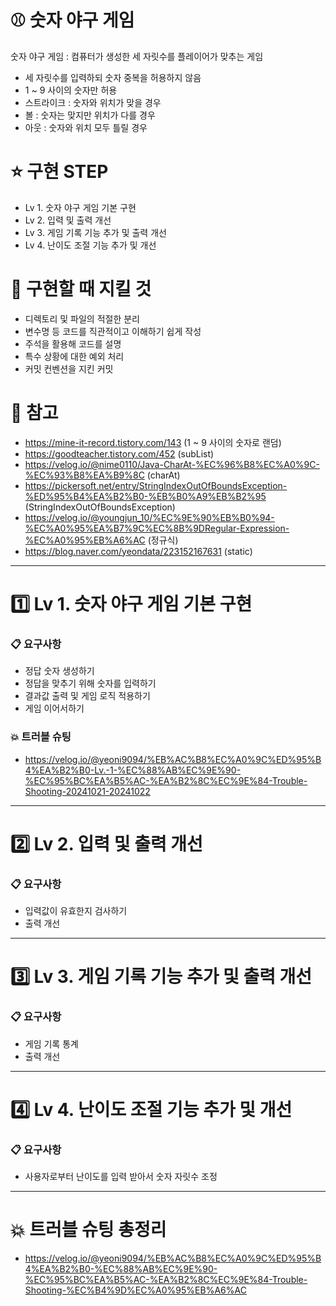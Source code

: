 # ⚾ 숫자 야구 게임
숫자 야구 게임 : 컴퓨터가 생성한 세 자릿수를 플레이어가 맞추는 게임

- 세 자릿수를 입력하되 숫자 중복을 허용하지 않음
- 1 ~ 9 사이의 숫자만 허용
- 스트라이크 : 숫자와 위치가 맞을 경우
- 볼 : 숫자는 맞지만 위치가 다를 경우
- 아웃 : 숫자와 위치 모두 틀릴 경우

# ⭐ 구현 STEP
- Lv 1. 숫자 야구 게임 기본 구현
- Lv 2. 입력 및 출력 개선
- Lv 3. 게임 기록 기능 추가 및 출력 개선
- Lv 4. 난이도 조절 기능 추가 및 개선

# 📌 구현할 때 지킬 것
- 디렉토리 및 파일의 적절한 분리
- 변수명 등 코드를 직관적이고 이해하기 쉽게 작성
- 주석을 활용해 코드를 설명
- 특수 상황에 대한 예외 처리
- 커밋 컨벤션을 지킨 커밋

# 📝 참고
- https://mine-it-record.tistory.com/143 (1 ~ 9 사이의 숫자로 랜덤)
- https://goodteacher.tistory.com/452 (subList)
- https://velog.io/@nime0110/Java-CharAt-%EC%96%B8%EC%A0%9C-%EC%93%B8%EA%B9%8C (charAt)
- https://pickersoft.net/entry/StringIndexOutOfBoundsException-%ED%95%B4%EA%B2%B0-%EB%B0%A9%EB%B2%95 (StringIndexOutOfBoundsException)
- https://velog.io/@youngjun_10/%EC%9E%90%EB%B0%94-%EC%A0%95%EA%B7%9C%EC%8B%9DRegular-Expression-%EC%A0%95%EB%A6%AC (정규식)
- https://blog.naver.com/yeondata/223152167631 (static)
---------

# 1️⃣ Lv 1. 숫자 야구 게임 기본 구현

### 📋 요구사항
- 정답 숫자 생성하기
- 정답을 맞추기 위해 숫자를 입력하기
- 결과값 출력 및 게임 로직 적용하기
- 게임 이어서하기

### 💥 트러블 슈팅
- https://velog.io/@yeoni9094/%EB%AC%B8%EC%A0%9C%ED%95%B4%EA%B2%B0-Lv.-1-%EC%88%AB%EC%9E%90-%EC%95%BC%EA%B5%AC-%EA%B2%8C%EC%9E%84-Trouble-Shooting-20241021-20241022
-----------

# 2️⃣ Lv 2. 입력 및 출력 개선

### 📋 요구사항
- 입력값이 유효한지 검사하기
- 출력 개선
-----------

# 3️⃣ Lv 3. 게임 기록 기능 추가 및 출력 개선

### 📋 요구사항
- 게임 기록 통계
- 출력 개선
----------

# 4️⃣ Lv 4. 난이도 조절 기능 추가 및 개선

### 📋 요구사항
- 사용자로부터 난이도를 입력 받아서 숫자 자릿수 조정
---------

# 💥 트러블 슈팅 총정리
- https://velog.io/@yeoni9094/%EB%AC%B8%EC%A0%9C%ED%95%B4%EA%B2%B0-%EC%88%AB%EC%9E%90-%EC%95%BC%EA%B5%AC-%EA%B2%8C%EC%9E%84-Trouble-Shooting-%EC%B4%9D%EC%A0%95%EB%A6%AC
